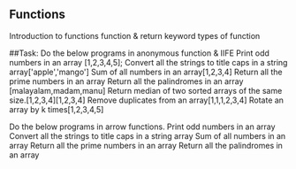 ## Functions
Introduction to functions
function & return keyword
types of function

##Task:
Do the below programs in anonymous function & IIFE
Print odd numbers in an array [1,2,3,4,5];
Convert all the strings to title caps in a string array['apple','mango']
Sum of all numbers in an array[1,2,3,4]
Return all the prime numbers in an array
Return all the palindromes in an array [malayalam,madam,manu]
Return median of two sorted arrays of the same size.[1,2,3,4][1,2,3,4]
Remove duplicates from an array[1,1,1,2,3,4]
Rotate an array by k times[1,2,3,4,5]


Do the below programs in arrow functions.
Print odd numbers in an array
Convert all the strings to title caps in a string array
Sum of all numbers in an array
Return all the prime numbers in an array
Return all the palindromes in an array
